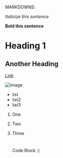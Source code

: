 MARKDOWNS: 

*Italicize this sentence*

**Bold this sentence**

# Heading 1

## Another Heading

[Link](https://jloughney.github.io/cse15l-lab-reports/helloWorld.html)

![Image](https://www.google.com/url?sa=i&url=https%3A%2F%2Fucsdtritons.com%2Fsports%2F2005%2F9%2F6%2F187452.aspx&psig=AOvVaw1w4uGZQBzQYFLjcyP08MAW&ust=1649518465165000&source=images&cd=vfe&ved=0CAcQjRxqFwoTCKDA9aPlhPcCFQAAAAAdAAAAABAD)

* list
* list2
* list3

1. One
2. Two
3. Three

    #
    Code Block 
    :)



